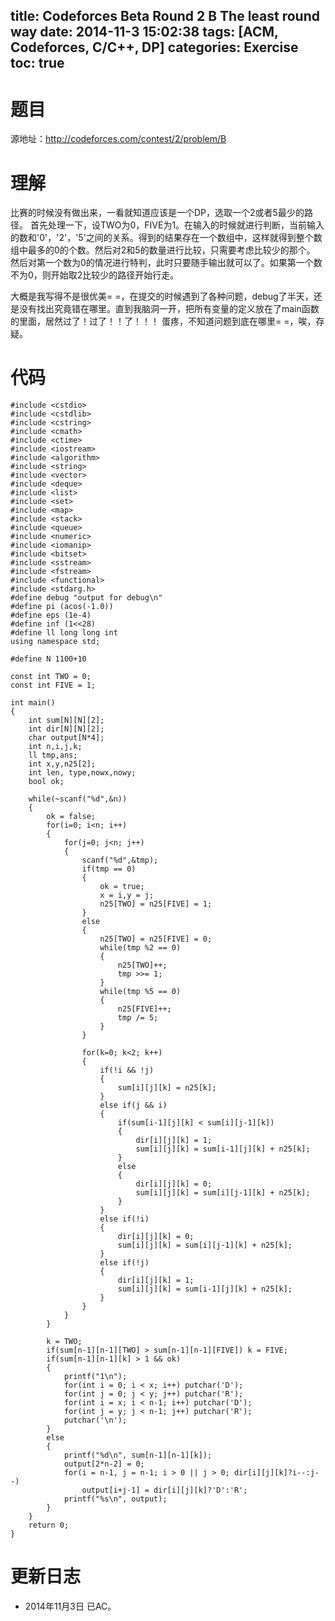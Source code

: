 title: Codeforces Beta Round 2 B The least round way
date: 2014-11-3 15:02:38
tags: [ACM, Codeforces, C/C++, DP]
categories: Exercise
toc: true
---
# 题目	
源地址：http://codeforces.com/contest/2/problem/B

# 理解
比赛的时候没有做出来，一看就知道应该是一个DP，选取一个2或者5最少的路径。
首先处理一下，设TWO为0，FIVE为1。在输入的时候就进行判断，当前输入的数和'0'，'2'，'5'之间的关系。得到的结果存在一个数组中，这样就得到整个数组中最多的0的个数。然后对2和5的数量进行比较，只需要考虑比较少的那个。
然后对第一个数为0的情况进行特判，此时只要随手输出就可以了。如果第一个数不为0，则开始取2比较少的路径开始行走。

> 
大概是我写得不是很优美= =，在提交的时候遇到了各种问题，debug了半天，还是没有找出究竟错在哪里。直到我脑洞一开，把所有变量的定义放在了main函数的里面，居然过了！过了！！了！！！
蛋疼，不知道问题到底在哪里= =，唉，存疑。

<!-- more -->

# 代码
```
#include <cstdio>
#include <cstdlib>
#include <cstring>
#include <cmath>
#include <ctime>
#include <iostream>
#include <algorithm>
#include <string>
#include <vector>
#include <deque>
#include <list>
#include <set>
#include <map>
#include <stack>
#include <queue>
#include <numeric>
#include <iomanip>
#include <bitset>
#include <sstream>
#include <fstream>
#include <functional>
#include <stdarg.h>
#define debug "output for debug\n"
#define pi (acos(-1.0))
#define eps (1e-4)
#define inf (1<<28)
#define ll long long int
using namespace std;

#define N 1100+10

const int TWO = 0;
const int FIVE = 1;

int main()
{
    int sum[N][N][2];
    int dir[N][N][2];
    char output[N*4];
    int n,i,j,k;
    ll tmp,ans;
    int x,y,n25[2];
    int len, type,nowx,nowy;
    bool ok;

    while(~scanf("%d",&n))
    {
        ok = false;
        for(i=0; i<n; i++)
        {
            for(j=0; j<n; j++)
            {
                scanf("%d",&tmp);
                if(tmp == 0)
                {
                    ok = true;
                    x = i,y = j;
                    n25[TWO] = n25[FIVE] = 1;
                }
                else
                {
                    n25[TWO] = n25[FIVE] = 0;
                    while(tmp %2 == 0)
                    {
                        n25[TWO]++;
                        tmp >>= 1;
                    }
                    while(tmp %5 == 0)
                    {
                        n25[FIVE]++;
                        tmp /= 5;
                    }
                }

                for(k=0; k<2; k++)
                {
                    if(!i && !j)
                    {
                        sum[i][j][k] = n25[k];
                    }
                    else if(j && i)
                    {
                        if(sum[i-1][j][k] < sum[i][j-1][k])
                        {
                            dir[i][j][k] = 1;
                            sum[i][j][k] = sum[i-1][j][k] + n25[k];
                        }
                        else
                        {
                            dir[i][j][k] = 0;
                            sum[i][j][k] = sum[i][j-1][k] + n25[k];
                        }
                    }
                    else if(!i)
                    {
                        dir[i][j][k] = 0;
                        sum[i][j][k] = sum[i][j-1][k] + n25[k];
                    }
                    else if(!j)
                    {
                        dir[i][j][k] = 1;
                        sum[i][j][k] = sum[i-1][j][k] + n25[k];
                    }
                }
            }
        }

        k = TWO;
        if(sum[n-1][n-1][TWO] > sum[n-1][n-1][FIVE]) k = FIVE;
        if(sum[n-1][n-1][k] > 1 && ok)
        {
            printf("1\n");
            for(int i = 0; i < x; i++) putchar('D');
            for(int j = 0; j < y; j++) putchar('R');
            for(int i = x; i < n-1; i++) putchar('D');
            for(int j = y; j < n-1; j++) putchar('R');
            putchar('\n');
        }
        else
        {
            printf("%d\n", sum[n-1][n-1][k]);
            output[2*n-2] = 0;
            for(i = n-1, j = n-1; i > 0 || j > 0; dir[i][j][k]?i--:j--)
                output[i+j-1] = dir[i][j][k]?'D':'R';
            printf("%s\n", output);
        }
    }
    return 0;
}
```

# 更新日志
- 2014年11月3日 已AC。
